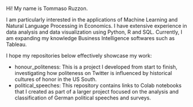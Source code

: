 Hi! My name is Tommaso Ruzzon.

I am particularly interested in the applications of Machine Learning and Natural Language Processing in Economics. 
I have extensive experience in data analysis and data visualization using Python, R and SQL.
Currently, I am expanding my knowledge Business Intelligence softwares such as Tableau.

I hope my repositories below effectively showcase my work:

- honour_politeness: This is a project I developed from start to finish, investigating how politeness on Twitter is influenced by historical cultures of honor in the US South.
- political_speeches: This repository contains links to Colab notebooks that I created as part of a larger project focused on the analysis and classification of German political speeches and surveys.
